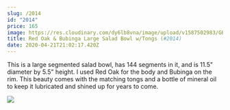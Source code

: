 ```yaml
---
slug: /2014
id: "2014"
price: 165
image: https://res.cloudinary.com/dy6lb8vna/image/upload/v1587502983/GB%20Bowlworks%20Gallery/2014a.jpg
title: Red Oak & Bubinga Large Salad Bowl w/Tongs (#2014)
date: 2020-04-21T21:02:17.420Z
---
```

This is a large segmented salad bowl, has 144 segments in it, and is 11.5" diameter by 5.5" height.  I used Red Oak for the body and Bubinga on the rim.  This beauty comes with the matching tongs and a bottle of mineral oil to keep it lubricated and shined up for years to come.

![](https://res.cloudinary.com/dy6lb8vna/image/upload/v1587504174/GB%20Bowlworks%20Gallery/2014b.jpg)
